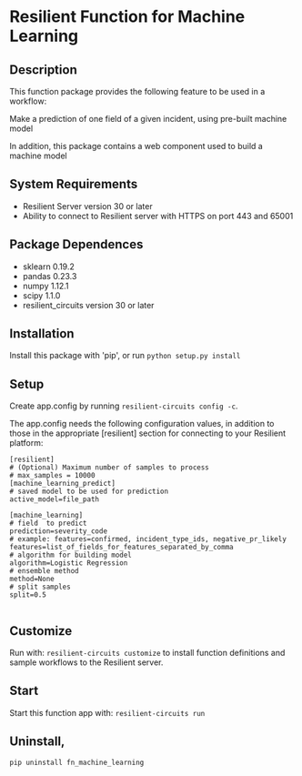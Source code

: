 # Resilient Function for Machine Learning

## Description

This function package provides the following feature to be used in a workflow:

Make a prediction of one field of a given incident, using pre-built machine model

In addition, this package contains a web component used to build a machine model

## System Requirements
- Resilient Server version 30 or later
- Ability to connect to Resilient server with HTTPS on port 443 and 65001

## Package Dependences
- sklearn 0.19.2
- pandas 0.23.3
- numpy 1.12.1
- scipy 1.1.0
- resilient_circuits version 30 or later

## Installation
Install this package with 'pip', or run `python setup.py install`

## Setup
Create app.config by running `resilient-circuits config -c`.

The app.config needs the following configuration values, in addition to those in the appropriate [resilient] section for
connecting to your Resilient platform:

```
[resilient]
# (Optional) Maximum number of samples to process
# max_samples = 10000
[machine_learning_predict]
# saved model to be used for prediction
active_model=file_path

[machine_learning]
# field  to predict
prediction=severity_code
# example: features=confirmed, incident_type_ids, negative_pr_likely
features=list_of_fields_for_features_separated_by_comma
# algorithm for building model
algorithm=Logistic Regression
# ensemble method
method=None
# split samples
split=0.5


```

## Customize
Run with: `resilient-circuits customize` to install function definitions and sample workflows to the Resilient server.

## Start
Start this function app with: `resilient-circuits run`


## Uninstall,

    pip uninstall fn_machine_learning
